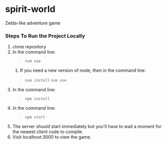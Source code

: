 # spirit-world
Zelda-like adventure game

### Steps To Run the Project Locally
1. clone repository
1. In the command line:
    > `nvm use`
    1. If you need a new version of node, then in the command line:
    > `nvm install`
    > `nvm use`
1. In the command line:
    > `npm install`
1. In the command line:
    > `npm start`
1. The server should start immediately but you'll have to wait a moment for the newest client code to compile.
1. Visit localhost:3000 to view the game.
